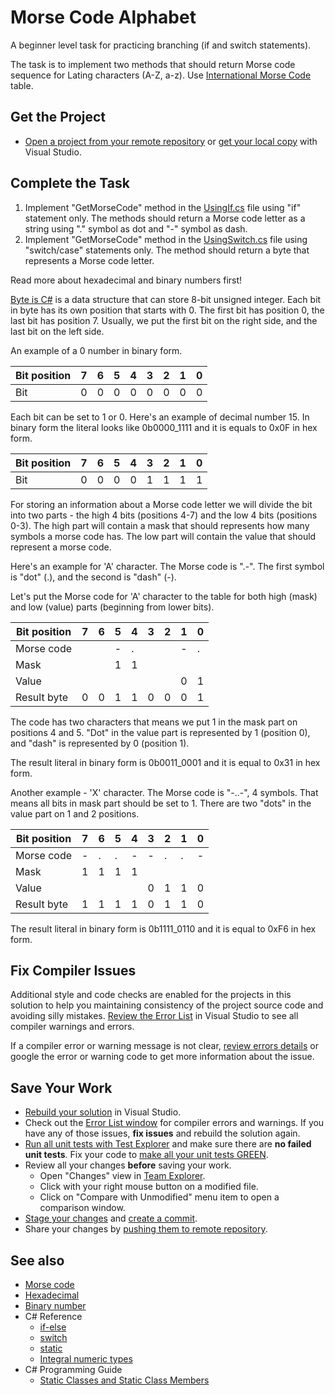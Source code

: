 # Morse Code Alphabet

A beginner level task for practicing branching (if and switch statements).

The task is to implement two methods that should return Morse code sequence for Lating characters (A-Z, a-z). Use [International Morse Code](https://en.wikipedia.org/wiki/Morse_code) table.


## Get the Project

* [Open a project from your remote repository](https://docs.microsoft.com/en-us/visualstudio/get-started/tutorial-open-project-from-repo) or [get your local copy](https://docs.microsoft.com/en-us/azure/devops/repos/git/clone#clone-from-another-git-provider) with Visual Studio.


## Complete the Task

1. Implement "GetMorseCode" method in the [UsingIf.cs](MorseCodeAlphabet/UsingIf.cs) file using "if" statement only. The methods should return a Morse code letter as a string using "." symbol as dot and "-" symbol as dash.
1. Implement "GetMorseCode" method in the [UsingSwitch.cs](MorseCodeAlphabet/UsingSwitch.cs) file using "switch/case" statements only. The method should return a byte that represents a Morse code letter.

Read more about hexadecimal and binary numbers first!

[Byte is C#](https://docs.microsoft.com/en-us/dotnet/api/system.byte) is a data structure that can store 8-bit unsigned integer. Each bit in byte has its own position that starts with 0. The first bit has position 0, the last bit has position 7. Usually, we put the first bit on the right side, and the last bit on the left side.

An example of a 0 number in binary form.

| Bit position  | 7 | 6 | 5 | 4 | 3 | 2 | 1 | 0 |
|---------------|---|---|---|---|---|---|---|---|
| Bit           | 0 | 0 | 0 | 0 | 0 | 0 | 0 | 0 |

Each bit can be set to 1 or 0. Here's an example of decimal number 15. In binary form the literal looks like 0b0000_1111 and it is equals to 0x0F in hex form.

| Bit position  | 7 | 6 | 5 | 4 | 3 | 2 | 1 | 0 |
|---------------|---|---|---|---|---|---|---|---|
| Bit           | 0 | 0 | 0 | 0 | 1 | 1 | 1 | 1 |

For storing an information about a Morse code letter we will divide the bit into two parts - the high 4 bits (positions 4-7) and the low 4 bits (positions 0-3). The high part will contain a mask that should represents how many symbols a morse code has. The low part will contain the value that should represent a morse code.

Here's an example for 'A' character. The Morse code is ".-". The first symbol is "dot" (.), and the second is "dash" (-).

Let's put the Morse code for 'A' character to the table for both high (mask) and low (value) parts (beginning from lower bits).

| Bit position  | 7 | 6 | 5 | 4 | 3 | 2 | 1 | 0 |
|---------------|---|---|---|---|---|---|---|---|
| Morse code    |   |   | - | . |   |   | - | . |
| Mask          |   |   | 1 | 1 |   |   |   |   |
| Value         |   |   |   |   |   |   | 0 | 1 |
| Result byte   | 0 | 0 | 1 | 1 | 0 | 0 | 0 | 1 |

The code has two characters that means we put 1 in the mask part on positions 4 and 5. "Dot" in the value part is represented by 1 (position 0), and "dash" is represented by 0 (position 1).

The result literal in binary form is 0b0011_0001 and it is equal to 0x31 in hex form.


Another example - 'X' character. The Morse code is "-..-", 4 symbols. That means all bits in mask part should be set to 1. There are two "dots" in the value part on 1 and 2 positions.

| Bit position  | 7 | 6 | 5 | 4 | 3 | 2 | 1 | 0 |
|---------------|---|---|---|---|---|---|---|---|
| Morse code    | - | . | . | - | - | . | . | - |
| Mask          | 1 | 1 | 1 | 1 |   |   |   |   |
| Value         |   |   |   |   | 0 | 1 | 1 | 0 |
| Result byte   | 1 | 1 | 1 | 1 | 0 | 1 | 1 | 0 |

The result literal in binary form is 0b1111_0110 and it is equal to 0xF6 in hex form.


## Fix Compiler Issues

Additional style and code checks are enabled for the projects in this solution to help you maintaining consistency of the project source code and avoiding silly mistakes. [Review the Error List](https://docs.microsoft.com/en-us/visualstudio/ide/find-and-fix-code-errors#review-the-error-list) in Visual Studio to see all compiler warnings and errors.

If a compiler error or warning message is not clear, [review errors details](https://docs.microsoft.com/en-us/visualstudio/ide/find-and-fix-code-errors#review-errors-in-detail) or google the error or warning code to get more information about the issue.


## Save Your Work

* [Rebuild your solution](https://docs.microsoft.com/en-us/visualstudio/ide/building-and-cleaning-projects-and-solutions-in-visual-studio) in Visual Studio.
* Check out the [Error List window](https://docs.microsoft.com/en-us/visualstudio/ide/reference/error-list-window) for compiler errors and warnings. If you have any of those issues, **fix issues** and rebuild the solution again.
* [Run all unit tests with Test Explorer](https://docs.microsoft.com/en-us/visualstudio/test/run-unit-tests-with-test-explorer) and make sure there are **no failed unit tests**. Fix your code to [make all your unit tests GREEN](https://stackoverflow.com/questions/276813/what-is-red-green-testing).
* Review all your changes **before** saving your work.
    * Open "Changes" view in [Team Explorer](https://docs.microsoft.com/en-us/visualstudio/ide/reference/team-explorer-reference).
    * Click with your right mouse button on a modified file.
    * Click on "Compare with Unmodified" menu item to open a comparison window.
* [Stage your changes](https://docs.microsoft.com/en-us/azure/devops/repos/git/commits#stage-your-changes) and [create a commit](https://docs.microsoft.com/en-us/azure/devops/repos/git/commits#create-a-commit).
* Share your changes by [pushing them to remote repository](https://docs.microsoft.com/en-us/azure/devops/repos/git/pushing).


## See also

* [Morse code](https://en.wikipedia.org/wiki/Morse_code)
* [Hexadecimal](https://en.wikipedia.org/wiki/Hexadecimal)
* [Binary number](https://en.wikipedia.org/wiki/Binary_number)
* C# Reference
  * [if-else](https://docs.microsoft.com/en-us/dotnet/csharp/language-reference/keywords/if-else)
  * [switch](https://docs.microsoft.com/en-us/dotnet/csharp/language-reference/keywords/switch)
  * [static](https://docs.microsoft.com/en-us/dotnet/csharp/language-reference/keywords/static)
  * [Integral numeric types](https://docs.microsoft.com/en-us/dotnet/csharp/language-reference/builtin-types/integral-numeric-types)
* C# Programming Guide
  * [Static Classes and Static Class Members](https://docs.microsoft.com/en-us/dotnet/csharp/programming-guide/classes-and-structs/static-classes-and-static-class-members)
